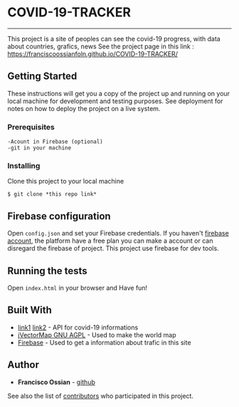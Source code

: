 # COVID-19-TRACKER

-------------------------------------------------------------------------------------------------------------------------------------------------------------------------

This project is a site of peoples can see the covid-19 progress, with data about countries, grafics, news
See the project page in this link : https://franciscoossianfoln.github.io/COVID-19-TRACKER/

## Getting Started

These instructions will get you a copy of the project up and running on your local machine for development and testing purposes. See deployment for notes on how to deploy the project on a live system.

### Prerequisites

```
-Acount in Firebase (optional)
-git in your machine
```

### Installing

Clone this project to your local machine

```
$ git clone *this repo link*
```

## Firebase configuration

Open ```config.json``` and set your Firebase credentials.
If you haven't [firebase account](https://firebase.google.com), the platform have a free plan you can make a account or can disregard the firebase of project. This project use firebase for dev tools.


## Running the tests

Open ```index.html``` in your browser and Have fun!

## Built With

* [link1](https://coronavirus-19-api.herokuapp.com/all) [link2](https://coronavirus-19-api.herokuapp.com/countries) - API for covid-19 informations
* [jVectorMap GNU AGPL](https://jvectormap.com/) - Used to make the world map
* [Firebase](https://firebase.google.com) - Used to get a information about trafic in this site

## Author

* **Francisco Ossian** - [github](https://github.com/FranciscoOssianFOLN/)

See also the list of [contributors](https://github.com/FranciscoOssianFOLN/contributors) who participated in this project.